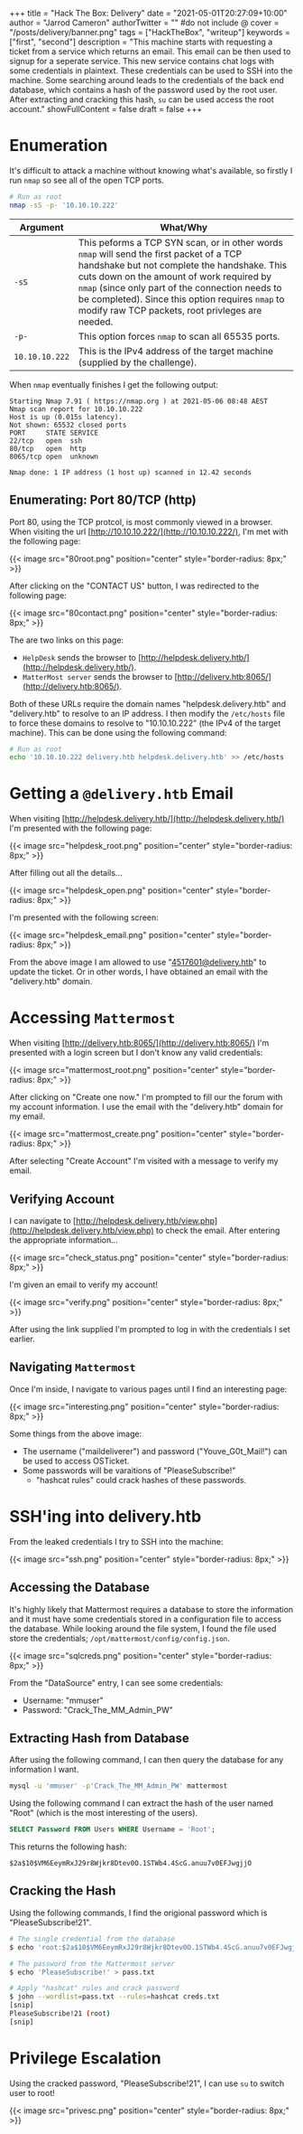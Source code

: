 +++
    title = "Hack The Box: Delivery"
    date = "2021-05-01T20:27:09+10:00"
    author = "Jarrod Cameron"
    authorTwitter = "" #do not include @
    cover = "/posts/delivery/banner.png"
    tags = ["HackTheBox", "writeup"]
    keywords = ["first", "second"]
    description = "This machine starts with requesting a ticket from a service which returns an email. This email can be then used to signup for a seperate service. This new service contains chat logs with some credentials in plaintext. These credentials can be used to SSH into the machine. Some searching around leads to the credentials of the back end database, which contains a hash of the password used by the root user. After extracting and cracking this hash, `su` can be used access the root account."
    showFullContent = false
    draft = false
+++

# Enumeration

It's difficult to attack a machine without knowing what's available, so firstly
I run `nmap` so see all of the open TCP ports.

```bash
# Run as root
nmap -sS -p- '10.10.10.222'
```

| Argument | What/Why |
|----------|----------|
| `-sS`    | This peforms a TCP SYN scan, or in other words `nmap` will send the first packet of a TCP handshake but not complete the handshake. This cuts down on the amount of work required by `nmap` (since only part of the connection needs to be completed). Since this option requires `nmap` to modify raw TCP packets, root privleges are needed. |
| `-p-`    | This option forces `nmap` to scan all 65535 ports. |
| `10.10.10.222` | This is the IPv4 address of the target machine (supplied by the challenge). |

When `nmap` eventually finishes I get the following output:

```text
Starting Nmap 7.91 ( https://nmap.org ) at 2021-05-06 08:48 AEST
Nmap scan report for 10.10.10.222
Host is up (0.015s latency).
Not shown: 65532 closed ports
PORT     STATE SERVICE
22/tcp   open  ssh
80/tcp   open  http
8065/tcp open  unknown

Nmap done: 1 IP address (1 host up) scanned in 12.42 seconds
```

## Enumerating: Port 80/TCP (http)

Port 80, using the TCP protcol, is most commonly viewed in a browser. When
visiting the url [http://10.10.10.222/](http://10.10.10.222/), I'm met with the
following page:

{{< image src="80root.png" position="center" style="border-radius: 8px;" >}}

After clicking on the "CONTACT US" button, I was redirected to the following
page:

{{< image src="80contact.png" position="center" style="border-radius: 8px;" >}}

The are two links on this page:

- `HelpDesk` sends the browser to [http://helpdesk.delivery.htb/](http://helpdesk.delivery.htb/).
- `MatterMost server` sends the browser to [http://delivery.htb:8065/](http://delivery.htb:8065/).

Both of these URLs require the domain names "helpdesk.delivery.htb" and
"delivery.htb" to resolve to an IP address. I then modify the `/etc/hosts` file
to force these domains to resolve to "10.10.10.222" (the IPv4 of the target
machine). This can be done using the following command:

```bash
# Run as root
echo '10.10.10.222 delivery.htb helpdesk.delivery.htb' >> /etc/hosts
```

# Getting a `@delivery.htb` Email

When visiting [http://helpdesk.delivery.htb/](http://helpdesk.delivery.htb/)
I'm presented with the following page:

{{< image src="helpdesk_root.png" position="center" style="border-radius: 8px;" >}}

After filling out all the details...

{{< image src="helpdesk_open.png" position="center" style="border-radius: 8px;" >}}

I'm presented with the following screen:

{{< image src="helpdesk_email.png" position="center" style="border-radius: 8px;" >}}

From the above image I am allowed to use "4517601@delivery.htb" to
update the ticket. Or in other words, I have obtained an email with the
"delivery.htb" domain.

# Accessing `Mattermost`

When visiting [http://delivery.htb:8065/](http://delivery.htb:8065/) I'm
presented with a login screen but I don't know any valid credentials:

{{< image src="mattermost_root.png" position="center" style="border-radius: 8px;" >}}

After clicking on "Create one now." I'm prompted to fill our the forum with my
account information. I use the email with the "delivery.htb" domain for my
email.

{{< image src="mattermost_create.png" position="center" style="border-radius: 8px;" >}}

After selecting "Create Account" I'm visited with a message to verify my email.

## Verifying Account

I can navigate to
[http://helpdesk.delivery.htb/view.php](http://helpdesk.delivery.htb/view.php)
to check the email. After entering the appropriate information...

{{< image src="check_status.png" position="center" style="border-radius: 8px;" >}}

I'm given an email to verify my account!

{{< image src="verify.png" position="center" style="border-radius: 8px;" >}}

After using the link supplied I'm prompted to log in with the credentials I set
earlier.

## Navigating `Mattermost`

Once I'm inside, I navigate to various pages until I find an interesting page:

{{< image src="interesting.png" position="center" style="border-radius: 8px;" >}}

Some things from the above image:

- The username ("maildeliverer") and password ("Youve_G0t_Mail!") can be used
  to access OSTicket.
- Some passwords will be varaitions of "PleaseSubscribe!"
  - "hashcat rules" could crack hashes of these passwords.

# SSH'ing into delivery.htb

From the leaked credentials I try to SSH into the machine:

<!-- TODO modify image to show `Youve_G0t_Mail!` (pword) -->

{{< image src="ssh.png" position="center" style="border-radius: 8px;" >}}

## Accessing the Database

It's highly likely that Mattermost requires a database to store the
information and it must have some credentials stored in a configuration
file to access the database. While looking around the file system, I found the
file used store the credentials; `/opt/mattermost/config/config.json`.

{{< image src="sqlcreds.png" position="center" style="border-radius: 8px;" >}}

From the "DataSource" entry, I can see some credentials:

- Username: "mmuser"
- Password: "Crack_The_MM_Admin_PW"

## Extracting Hash from Database

After using the following command, I can then query the database for any
information I want.

```bash
mysql -u 'mmuser' -p'Crack_The_MM_Admin_PW' mattermost
```

Using the following command I can extract the hash of the user named "Root"
(which is the most interesting of the users).

```sql
SELECT Password FROM Users WHERE Username = 'Root';
```

This returns the following hash:

`$2a$10$VM6EeymRxJ29r8Wjkr8Dtev0O.1STWb4.4ScG.anuu7v0EFJwgjjO`

## Cracking the Hash

Using the following commands, I find the origional password which is
"PleaseSubscribe!21".

```bash
# The single credential from the database
$ echo 'root:$2a$10$VM6EeymRxJ29r8Wjkr8Dtev0O.1STWb4.4ScG.anuu7v0EFJwgjjO' > creds.txt

# The password from the Mattermost server
$ echo 'PleaseSubscribe!' > pass.txt

# Apply "hashcat" rules and crack password
$ john --wordlist=pass.txt --rules=hashcat creds.txt
[snip]
PleaseSubscribe!21 (root)
[snip]
```

# Privilege Escalation

Using the cracked password, "PleaseSubscribe!21", I can use `su` to switch user
to root!

{{< image src="privesc.png" position="center" style="border-radius: 8px;" >}}
